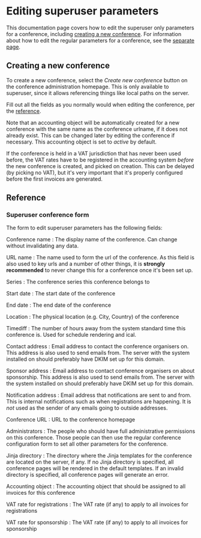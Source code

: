 # Editing superuser parameters

This documentation page covers how to edit the superuser only parameters
for a conference, including [creating a new conference](#new). For
information about how to edit the regular parameters for a conference, see
the [separate page](configuring).

## Creating a new conference

To create a new conference, select the *Create new conference* button
on the conference administration homepage. This is only available to
superuser, since it allows referencing things like local paths on the
server.

Fill out all the fields as you normally would when editing the
conference, per the [reference](#conferenceform).

Note that an accounting object will be automatically created for a new
conference with the same name as the conference urlname, if it does
not already exist. This can be changed later by editing the conference
if necessary. This accounting object is set to *active* by default.

If the conference is held in a VAT jurisdiction that has never been
used before, the VAT rates have to be registered in the accounting
system *before* the new conference is created, and picked on
creation. This can be delayed (by picking no VAT), but it's very
important that it's properly configured before the first invoices are
generated.

## Reference

### Superuser conference form <a name="conferenceform"></a>

The form to edit superuser parameters has the following fields:

Conference name
:  The display name of the conference. Can change without invalidating
any data.

URL name
:  The name used to form the url of the conference. As this field is also
used to key urls and a number of other things, it is **strongly recommended**
to never change this for a conference once it's been set up.

Series
:  The conference series this conference belongs to

Start date
:  The start date of the conference

End date
:  The end date of the conference

Location
:  The physical location (e.g. City, Country) of the conference

Timediff
:  The number of hours away from the system standard time this conference
is. Used for schedule rendering and ical.

Contact address
:  Email address to contact the conference organisers on. This address is
also used to send emails from. The server with the system installed on should
preferably have DKIM set up for this domain.

Sponsor address
:  Email address to contact conference organisers on about sponsorship. This
address is also used to send emails from. The server with the system installed on
should preferably have DKIM set up for this domain.

Notification address
: Email address that notifications are sent to and from. This is
internal notifications such as when registrations are happening. It is
*not* used as the sender of any emails going to outside addresses.

Conference URL
:  URL to the conference homepage

Administrators
:  The people who should have full administrative permissions on this conference.
Those people can then use the regular conference configuration form to set all
other parameters for the conference.

Jinja directory
:  The directory where the Jinja templates for the conference are located on
the server, if any. If no Jinja directory is specified, all conference pages will
be rendered in the default templates. If an invalid directory is specified, all
conference pages will generate an error.

Accounting object
:  The accounting object that should be assigned to all invoices for this conference

VAT rate for registrations
:  The VAT rate (if any) to apply to all invoices for registrations

VAT rate for sponsorship
:  The VAT rate (if any) to apply to all invoices for sponsorship
